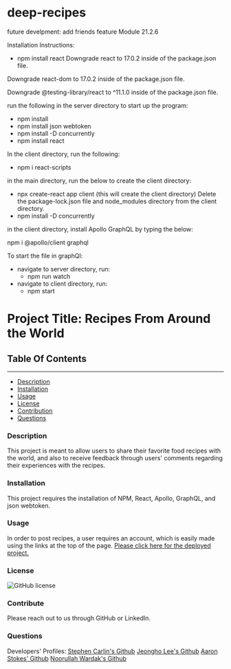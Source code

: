 # deep-recipes

future develpment: add friends feature Module 21.2.6

Installation Instructions:

- npm install react
Downgrade react to 17.0.2 inside of the package.json file.

Downgrade react-dom to 17.0.2 inside of the package.json file.

Downgrade @testing-library/react to ^11.1.0 inside of the package.json file.

run the following in the server directory to start up the program:
- npm install
- npm install json webtoken
- npm install -D concurrently
- npm install react

In the client directory, run the following:
- npm i react-scripts

in the main directory, run the below to create the client directory:
- npx create-react app client (this will create the client directory)
Delete the package-lock.json file and node_modules directory from the client directory.
- npm install -D concurrently

in the client directory, install Apollo GraphQL by typing the below:

npm i @apollo/client graphql

To start the file in graphQl:
- navigate to server directory, run:
    - npm run watch
- navigate to client directory, run:
    - npm start

# Project Title: Recipes From Around the World
## Table Of Contents
----------------------
* [Description](#description)
* [Installation](#installation)
* [Usage](#usage)
* [License](#license)
* [Contribution](#contribution)
* [Questions](#questions)
### Description
This project is meant to allow users to share their favorite food recipes with the world, and also to receive feedback through users' comments regarding their experiences with the recipes. 
### Installation
This project requires the installation of NPM, React, Apollo, GraphQL, and json webtoken. 
### Usage
In order to post recipes, a user requires an account, which is easily made using the links at the top of the page. 
[Please click here for the deployed project.](https://big-sexy-recipes.herokuapp.com/)
### License
![GitHub license](https://img.shields.io/badge/license-MIT-green.svg)
### Contribute
Please reach out to us through GitHub or LinkedIn. 
### Questions
Developers' Profiles:
[Stephen Carlin's Github](https://github.com/scarlinj)
[Jeongho Lee's Github](https://github.com/Jeongholee21)
[Aaron Stokes' Github](https://github.com/hestokes)
[Noorullah Wardak's Github](https://github.com/786-go)
    












